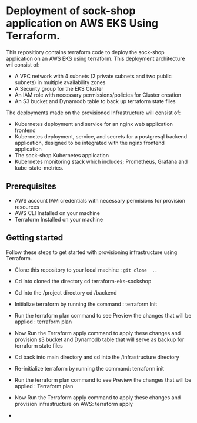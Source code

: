 # Deployment of sock-shop application on AWS EKS  Using Terraform. 

This repositiory contains terraform code to deploy the sock-shop application on an AWS EKS using terraform. This deployment architecture  wil consist of: 
* A VPC network with 4 subnets (2 private subnets and two public subnets)  in multiple availability zones 
* A Security group for the EKS Cluster 
* An IAM role with necessary permissions/policies for Cluster creation 
* An S3 bucket and Dynamodb table to back up terraform state files 

The deployments made on the provisioned Infrastructure will consist of: 
* Kubernetes deployment and service for an nginx web application frontend 
* Kubernetes deployment, service, and secrets for a postgresql backend application, designed to be integrated with the nginx frontend application 
* The sock-shop Kubernetes application 
* Kubernetes monitoring stack which includes; Prometheus, Grafana and kube-state-metrics.
   
## Prerequisites 
* AWS account IAM credentials with necessary permisions for provision resources
* AWS CLI Installed on your machine 
* Terraform Installed on your machine 

## Getting started 

Follow these steps to get started with provisioning infrastructure using Terraform. 

* Clone this repository to your local machine : 
``
git clone  ..
 ``

* Cd into cloned the directory 
cd terraform-eks-sockshop 

* Cd into the /project directory 
cd /backend 

* Initialize terraform by running the  command : terraform Init 
* Run the terraform plan command to see Preview the changes that will be applied : terraform plan 
* Now Run the Terraform apply command to apply these changes and provision s3 bucket and Dynamodb table that will serve as backup for terraform state files 
* Cd back into main directory and cd into the  /infrastructure directory 
* Re-initialize terraform by running the command: terraform init 
* Run the terraform plan command to see Preview the changes that will be applied : Terraform plan
* Now Run the Terraform apply command to apply these changes and provision infrastructure on AWS: terraform apply 
* 
